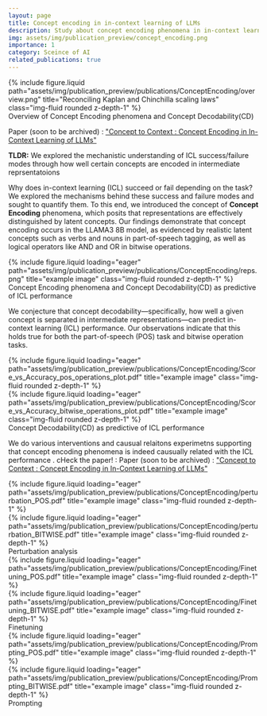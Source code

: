 ```yaml
---
layout: page
title: Concept encoding in in-context learning of LLMs
description: Study about concept encoding phenomena in in-context learning of LLMs and how to interpret ICL sucess and failure modes.
img: assets/img/publication_preview/concept_encoding.png
importance: 1
category: Sceince of AI
related_publications: true
---
```


<div class="row justify-content-sm-center">
    <div class="col-sm-12 mt-3 mt-md-0">
        {% include figure.liquid path="assets/img/publication_preview/publications/ConceptEncoding/overview.png" title="Reconciling Kaplan and Chinchilla scaling laws" class="img-fluid rounded z-depth-1" %}
    </div>
</div>
<div class="caption">
    Overview of Concept Encoding phenomena and Concept Decodability(CD)
</div>

Paper (soon to be archived) : <a href="https://drive.google.com/file/d/14e3DBsKpuRdav9lA_Wkfg8FI1mi5iMZn/view?usp=sharing">"Concept to Context : Concept Encoding in In-Context Learning of LLMs"</a>

**TLDR:** We explored the mechanistic understanding of ICL success/failure modes through how well certain concepts are encoded in intermediate reprsentatoions


Why does in-context learning (ICL) succeed or fail depending on the task? We explored the mechanisms behind these success and failure modes and sought to quantify them. To this end, we introduced the concept of **Concept Encoding** phenomena, which posits that representations are effectively distinguished by latent concepts. Our findings demonstrate that concept encoding occurs in the LLAMA3 8B model, as evidenced by realistic latent concepts such as verbs and nouns in part-of-speech tagging, as well as logical operators like AND and OR in bitwise operations.



<div class="row justify-content-sm-center">
    <div class="col-sm-6 mt-3 mt-md-0">
        {% include figure.liquid loading="eager" path="assets/img/publication_preview/publications/ConceptEncoding/reps.png" title="example image" class="img-fluid rounded z-depth-1" %}
    </div>
</div>
<div class="caption">
    Concept Encoding phenomena and Concept Decodability(CD) as predictive of ICL performance
</div>


We conjecture that concept decodability—specifically, how well a given concept is separated in intermediate representations—can predict in-context learning (ICL) performance. Our observations indicate that this holds true for both the part-of-speech (POS) task and bitwise operation tasks.

<div class="row justify-content-sm-center">
    <div class="col-sm-6 mt-3 mt-md-0">
        {% include figure.liquid loading="eager" path="assets/img/publication_preview/publications/ConceptEncoding/Score_vs_Accuracy_pos_operations_plot.pdf" title="example image" class="img-fluid rounded z-depth-1" %}
    </div>
    <div class="col-sm-6 mt-3 mt-md-0">
        {% include figure.liquid loading="eager" path="assets/img/publication_preview/publications/ConceptEncoding/Score_vs_Accuracy_bitwise_operations_plot.pdf" title="example image" class="img-fluid rounded z-depth-1" %}
    </div>
</div>
<div class="caption">
    Concept Decodability(CD) as predictive of ICL performance
</div>



We do various interventions and causual relaitons experimetns supporting that concept encoding phenomena is indeed causually related with the ICL performance . cHeck the paper! : Paper (soon to be archived) : <a href="https://drive.google.com/file/d/14e3DBsKpuRdav9lA_Wkfg8FI1mi5iMZn/view?usp=sharing">"Concept to Context : Concept Encoding in In-Context Learning of LLMs"</a>


<div class="row justify-content-sm-center">
    <div class="col-sm-4 mt-3 mt-md-0">
        {% include figure.liquid loading="eager" path="assets/img/publication_preview/publications/ConceptEncoding/perturbation_POS.pdf" title="example image" class="img-fluid rounded z-depth-1" %}
    </div>
    <div class="col-sm-4 mt-3 mt-md-0">
        {% include figure.liquid loading="eager" path="assets/img/publication_preview/publications/ConceptEncoding/perturbation_BITWISE.pdf" title="example image" class="img-fluid rounded z-depth-1" %}
    </div>
</div>
<div class="caption">
    Perturbation analysis 
</div>

<div class="row justify-content-sm-center">
    <div class="col-sm-4 mt-3 mt-md-0">
        {% include figure.liquid loading="eager" path="assets/img/publication_preview/publications/ConceptEncoding/Finetuning_POS.pdf" title="example image" class="img-fluid rounded z-depth-1" %}
    </div>
    <div class="col-sm-4 mt-3 mt-md-0">
        {% include figure.liquid loading="eager" path="assets/img/publication_preview/publications/ConceptEncoding/Finetuning_BITWISE.pdf" title="example image" class="img-fluid rounded z-depth-1" %}
    </div>
</div>
<div class="caption">
    Finetuning
</div>


<div class="row justify-content-sm-center">
    <div class="col-sm-4 mt-3 mt-md-0">
        {% include figure.liquid loading="eager" path="assets/img/publication_preview/publications/ConceptEncoding/Prompting_POS.pdf" title="example image" class="img-fluid rounded z-depth-1" %}
    </div>
    <div class="col-sm-4 mt-3 mt-md-0">
        {% include figure.liquid loading="eager" path="assets/img/publication_preview/publications/ConceptEncoding/Prompting_BITWISE.pdf" title="example image" class="img-fluid rounded z-depth-1" %}
    </div>
</div>
<div class="caption">
     Prompting
</div>
